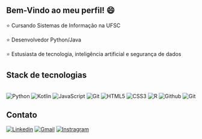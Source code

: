 ## Bem-Vindo ao meu perfil! 😄

<p>⭐ Cursando Sistemas de Informação na UFSC</p>
<p>⭐ Desenvolvedor Python/Java</p>
<p>⭐ Estusiasta de tecnologia, inteligência artificial e segurança de dados</p>

## Stack de tecnologias

<div style='display: inline_block'><br/>
  <img alt='Python' src='https://img.shields.io/badge/Python-14354C?style=for-the-badge&logo=python&logoColor=white'/>
  <img alt='Kotlin' src='https://img.shields.io/badge/Kotlin-0095D5?&style=for-the-badge&logo=kotlin&logoColor=white'/>
  <img alt='JavaScript' src='https://img.shields.io/badge/JavaScript-323330?style=for-the-badge&logo=javascript&logoColor=F7DF1E'/>
  <img alt='Git' src='https://img.shields.io/badge/Node.js-43853D?style=for-the-badge&logo=node.js&logoColor=white'/>
  <img alt='HTML5' src='https://img.shields.io/badge/HTML5-E34F26?style=for-the-badge&logo=html5&logoColor=white'/>
  <img alt='CSS3' src='https://img.shields.io/badge/CSS3-1572B6?style=for-the-badge&logo=css3&logoColor=white'/>
  <img alt='R' src='https://img.shields.io/badge/R-276DC3?style=for-the-badge&logo=r&logoColor=white'/>
  <img alt='Github' src='https://img.shields.io/badge/GitHub-100000?style=for-the-badge&logo=github&logoColor=white'/>
  <img alt='Git' src='https://img.shields.io/badge/GIT-E44C30?style=for-the-badge&logo=git&logoColor=white'/>
</div>

## Contato
[![Linkedin](https://img.shields.io/badge/LinkedIn-0077B5?style=for-the-badge&logo=linkedin&logoColor=white)](https://www.linkedin.com/in/oluanandrade25/)
[![Gmail](https://img.shields.io/badge/Gmail-D14836?style=for-the-badge&logo=gmail&logoColor=white)](mailto:luandebrito.andrade25.2002@gmail.com?subject=&body=)
[![Instragram](https://img.shields.io/badge/Instagram-E4405F?style=for-the-badge&logo=instagram&logoColor=white)](https://www.instagram.com/luanbandrade_/)
